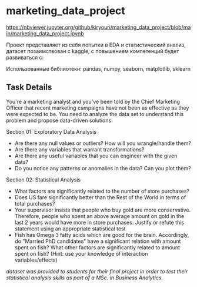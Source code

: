 # marketing_data_project
https://nbviewer.jupyter.org/github/kiryouri/marketing_data_project/blob/main/marketing_data_project.ipynb
<p>Проект представляет из себя попытки в EDA и статистический анализ, датасет позаимствован с kaggle, с повышением компетенций будет развиваться c:</p>
<p>Использованные библиотеки: pandas, numpy, seaborn, matplotlib, sklearn</p>

<h2>Task Details</h2>
<p>You're a marketing analyst and you've been told by the Chief Marketing Officer that recent marketing campaigns have not been as effective as they were expected to be. You need to analyze the data set to understand this problem and propose data-driven solutions.<p>


Section 01: Exploratory Data Analysis
<ul>
<li>Are there any null values or outliers? How will you wrangle/handle them?</li>
<li>Are there any variables that warrant transformations?</li>
<li>Are there any useful variables that you can engineer with the given data?</li>
<li>Do you notice any patterns or anomalies in the data? Can you plot them?</li>
</ul>

Section 02: Statistical Analysis
<ul>
<li>What factors are significantly related to the number of store purchases?</li>
<li>Does US fare significantly better than the Rest of the World in terms of total purchases?</li>
<li>Your supervisor insists that people who buy gold are more conservative. Therefore, people who spent an above average amount on gold in the last 2 years would have more in store purchases. Justify or refute this statement using an appropriate statistical test</li>
<li>Fish has Omega 3 fatty acids which are good for the brain. Accordingly, do "Married PhD candidates" have a significant relation with amount spent on fish? What other factors are significantly related to amount spent on fish? (Hint: use your knowledge of interaction variables/effects)</li>
</ul>

*dataset was provided to students for their final project in order to test their statistical analysis skills as part of a MSc. in Business Analytics.*
